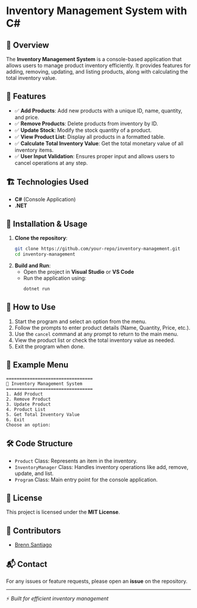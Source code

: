 # Inventory Management System with C#

## 📌 Overview

The **Inventory Management System** is a console-based application that allows users to manage product inventory efficiently. It provides features for adding, removing, updating, and listing products, along with calculating the total inventory value.

## 🎯 Features

- ✅ **Add Products**: Add new products with a unique ID, name, quantity, and price.
- ✅ **Remove Products**: Delete products from inventory by ID.
- ✅ **Update Stock**: Modify the stock quantity of a product.
- ✅ **View Product List**: Display all products in a formatted table.
- ✅ **Calculate Total Inventory Value**: Get the total monetary value of all inventory items.
- ✅ **User Input Validation**: Ensures proper input and allows users to cancel operations at any step.

## 🏗️ Technologies Used

- **C#** (Console Application)
- **.NET**

## 🚀 Installation & Usage

1. **Clone the repository**:
   ```sh
   git clone https://github.com/your-repo/inventory-management.git
   cd inventory-management
   ```
2. **Build and Run**:
   - Open the project in **Visual Studio** or **VS Code**
   - Run the application using:
     ```sh
     dotnet run
     ```

## 📖 How to Use

1. Start the program and select an option from the menu.
2. Follow the prompts to enter product details (Name, Quantity, Price, etc.).
3. Use the `cancel` command at any prompt to return to the main menu.
4. View the product list or check the total inventory value as needed.
5. Exit the program when done.

## 📌 Example Menu

```
=================================
🏪 Inventory Management System
=================================
1. Add Product
2. Remove Product
3. Update Product
4. Product List
5. Get Total Inventory Value
6. Exit
Choose an option:
```

## 🛠️ Code Structure

- `Product` Class: Represents an item in the inventory.
- `InventoryManager` Class: Handles inventory operations like add, remove, update, and list.
- `Program` Class: Main entry point for the console application.

## 📜 License

This project is licensed under the **MIT License**.

## 👥 Contributors

- [Brenn Santiago](https://github.com/nnerb)

## 📬 Contact

For any issues or feature requests, please open an **issue** on the repository.

---

⚡ *Built for efficient inventory management*
